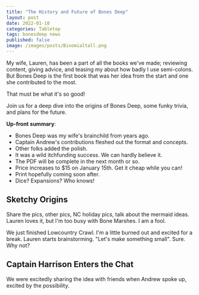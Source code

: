 ```yaml
---
title: "The History and Future of Bones Deep"
layout: post
date: 2022-01-10
categories: Tabletop
tags: bonesdeep news
published: false
image: /images/posts/Binomialtall.png
---
```


My wife, Lauren, has been a part of all the books we've made; reviewing content, giving advice, and teasing my about how badly I use semi-colons. But Bones Deep is the first book that was her idea from the start and one she contributed to the most.

That must be what it's so good! 

Join us for a deep dive into the origins of Bones Deep, some funky trivia, and plans for the future.

**Up-front summary**:

 - Bones Deep was my wife's brainchild from years ago. 
 - Captain Andrew's contributions fleshed out the format and concepts.
 - Other folks added the polish.
 - It was a wild itchfunding success. We can hardly believe it.
 - The PDF will be complete in the next month or so. 
 - Price increases to $15 on January 15th. Get it cheap while you can!
 - Print hopefully coming soon after. 
 - Dice? Expansions? Who knows! 

## Sketchy Origins

Share the pics, other pics, NC holiday pics, talk about the mermaid ideas. Lauren loves it, but I'm too busy with Bone Marshes. I am a fool.

We just finished Lowcountry Crawl. I'm a little burned out and excited for a break. Lauren starts brainstorming. "Let's make something small". Sure. Why not?

## Captain Harrison Enters the Chat

We were excitedly sharing the idea with friends when Andrew spoke up, excited by the possibility.

